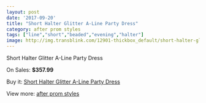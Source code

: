 ```yaml
---
layout: post
date: '2017-09-20'
title: "Short Halter Glitter A-Line Party Dress"
category: after prom styles
tags: ["line","short","beaded","evening","halter"]
image: http://img.transblink.com/12901-thickbox_default/short-halter-glitter-a-line-party-dress.jpg
---
```

Short Halter Glitter A-Line Party Dress

On Sales: **$357.99**
<a href="https://www.transblink.com/en/after-prom-styles/4158-short-halter-glitter-a-line-party-dress.html"><amp-img layout="responsive" width="600" height="600" src="//img.transblink.com/12901-thickbox_default/short-halter-glitter-a-line-party-dress.jpg" alt="Short Halter Glitter A-Line Party Dress 0" /></a>
<a href="https://www.transblink.com/en/after-prom-styles/4158-short-halter-glitter-a-line-party-dress.html"><amp-img layout="responsive" width="600" height="600" src="//img.transblink.com/12905-thickbox_default/short-halter-glitter-a-line-party-dress.jpg" alt="Short Halter Glitter A-Line Party Dress 1" /></a>
<a href="https://www.transblink.com/en/after-prom-styles/4158-short-halter-glitter-a-line-party-dress.html"><amp-img layout="responsive" width="600" height="600" src="//img.transblink.com/12904-thickbox_default/short-halter-glitter-a-line-party-dress.jpg" alt="Short Halter Glitter A-Line Party Dress 2" /></a>
<a href="https://www.transblink.com/en/after-prom-styles/4158-short-halter-glitter-a-line-party-dress.html"><amp-img layout="responsive" width="600" height="600" src="//img.transblink.com/12903-thickbox_default/short-halter-glitter-a-line-party-dress.jpg" alt="Short Halter Glitter A-Line Party Dress 3" /></a>
<a href="https://www.transblink.com/en/after-prom-styles/4158-short-halter-glitter-a-line-party-dress.html"><amp-img layout="responsive" width="600" height="600" src="//img.transblink.com/12902-thickbox_default/short-halter-glitter-a-line-party-dress.jpg" alt="Short Halter Glitter A-Line Party Dress 4" /></a>

Buy it: [Short Halter Glitter A-Line Party Dress](https://www.transblink.com/en/after-prom-styles/4158-short-halter-glitter-a-line-party-dress.html "Short Halter Glitter A-Line Party Dress")

View more: [after prom styles](https://www.transblink.com/en/55-after-prom-styles "after prom styles")